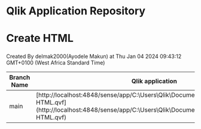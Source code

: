 # Qlik Application Repository 
# Create HTML
### 
Created By delmak2000(Ayodele Makun) at Thu Jan 04 2024 09:43:12 GMT+0100 (West Africa Standard Time)

Branch Name|Qlik application
---|---
main|[http://localhost:4848/sense/app/C:\Users\Qlik\Documents\Qlik\Sense\Apps\Create HTML.qvf](http://localhost:4848/sense/app/C:\Users\Qlik\Documents\Qlik\Sense\Apps\Create HTML.qvf)